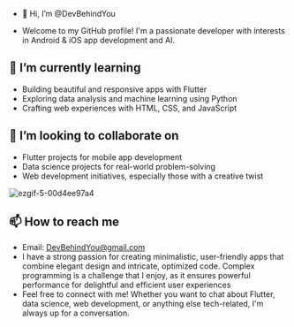 - 👋 Hi, I’m @DevBehindYou
 
- Welcome to my GitHub profile! I'm a passionate developer with interests in Android & iOS app development and AI.
 
## 🌱 I’m currently learning
- Building beautiful and responsive apps with Flutter
- Exploring data analysis and machine learning using Python
- Crafting web experiences with HTML, CSS, and JavaScript
 
## 💞️ I’m looking to collaborate on
- Flutter projects for mobile app development
- Data science projects for real-world problem-solving
- Web development initiatives, especially those with a creative twist

![ezgif-5-00d4ee97a4](https://github.com/DevBehindYou/DevBehindYou/assets/147663456/7dad65f4-4bad-4dc0-97f3-bf8cfeb55c02)

## 📫 How to reach me
- Email: DevBehindYou@gmail.com
- I have a strong passion for creating minimalistic, user-friendly apps that combine elegant design and intricate, optimized code. Complex programming is a challenge that I enjoy, as it ensures powerful performance for delightful and efficient user experiences
- Feel free to connect with me! Whether you want to chat about Flutter, data science, web development, or anything else tech-related, I'm always up for a conversation.

